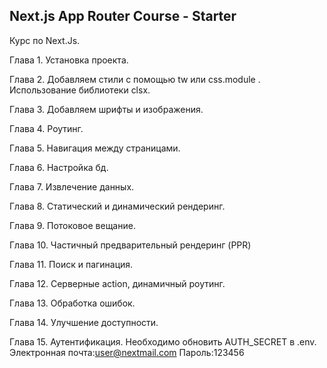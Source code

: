 ## Next.js App Router Course - Starter

Курс по Next.Js.

Глава 1.
Установка проекта.

Глава 2.
Добавляем стили с помощью tw или css.module . Использование библиотеки clsx.

Глава 3.
Добавляем шрифты и изображения.

Глава 4.
Роутинг.

Глава 5.
Навигация между страницами.

Глава 6.
Настройка бд.

Глава 7.
Извлечение данных.

Глава 8.
Статический и динамический рендеринг.

Глава 9.
Потоковое вещание.

Глава 10.
Частичный предварительный рендеринг (PPR)

Глава 11.
Поиск и пагинация.

Глава 12.
Серверные action, динамичный роутинг.

Глава 13.
Обработка ошибок.

Глава 14.
Улучшение доступности.

Глава 15.
Аутентификация.
Необходимо обновить AUTH_SECRET в .env.
Электронная почта:user@nextmail.com
Пароль:123456